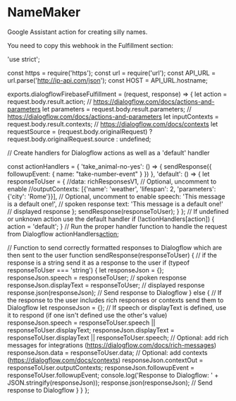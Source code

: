 # NameMaker
Google Assistant action for creating silly names.

You need to copy this webhook in the Fulfillment section:

'use strict';

const https = require('https');
const url = require('url');
const API_URL = url.parse('http://ip-api.com/json');
const HOST = API_URL.hostname;

exports.dialogflowFirebaseFulfillment = (request, response) => {
  let action = request.body.result.action; // https://dialogflow.com/docs/actions-and-parameters
  let parameters = request.body.result.parameters; // https://dialogflow.com/docs/actions-and-parameters
  let inputContexts = request.body.result.contexts; // https://dialogflow.com/docs/contexts
  let requestSource = (request.body.originalRequest) ? request.body.originalRequest.source : undefined;

  // Create handlers for Dialogflow actions as well as a 'default' handler
  
  const actionHandlers = {
    'take_animal-no-yes': () => {
        sendResponse({
          followupEvent: {
            name: "take-number-event"
          }
        })
    },
    'default': () => {
      let responseToUser = {
        //data: richResponsesV1, // Optional, uncomment to enable
        //outputContexts: [{'name': 'weather', 'lifespan': 2, 'parameters': {'city': 'Rome'}}], // Optional, uncomment to enable
        speech: 'This message is a default one!', // spoken response
        text: 'This message is a default one!' // displayed response
      };
      sendResponse(responseToUser);
    }
  };
  // If undefined or unknown action use the default handler
  if (!actionHandlers[action]) {
    action = 'default';
  }
  // Run the proper handler function to handle the request from Dialogflow
  actionHandlers[action]();

  // Function to send correctly formatted responses to Dialogflow which are then sent to the user
  function sendResponse(responseToUser) {
    // if the response is a string send it as a response to the user
    if (typeof responseToUser === 'string') {
      let responseJson = {};
      responseJson.speech = responseToUser; // spoken response
      responseJson.displayText = responseToUser; // displayed response
      response.json(responseJson); // Send response to Dialogflow
    } else {
      // If the response to the user includes rich responses or contexts send them to Dialogflow
      let responseJson = {};
      // If speech or displayText is defined, use it to respond (if one isn't defined use the other's value)
      responseJson.speech = responseToUser.speech || responseToUser.displayText;
      responseJson.displayText = responseToUser.displayText || responseToUser.speech;
      // Optional: add rich messages for integrations (https://dialogflow.com/docs/rich-messages)
      responseJson.data = responseToUser.data;
      // Optional: add contexts (https://dialogflow.com/docs/contexts)
      responseJson.contextOut = responseToUser.outputContexts;
      responseJson.followupEvent = responseToUser.followupEvent;
      console.log('Response to Dialogflow: ' + JSON.stringify(responseJson));
      response.json(responseJson); // Send response to Dialogflow
    }
  }
};



